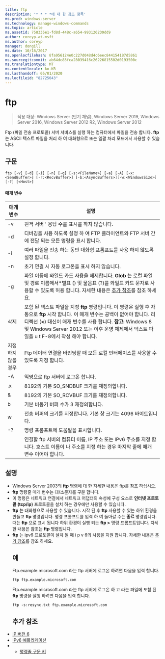 ```yaml
---
title: ftp
description: '* * * *에 대 한 참조 항목'
ms.prod: windows-server
ms.technology: manage-windows-commands
ms.topic: article
ms.assetid: 758335e1-fd8d-448c-a654-993126239dd9
author: coreyp-at-msft
ms.author: coreyp
manager: dongill
ms.date: 10/16/2017
ms.openlocfilehash: 8fa956124e0c227d048d4c6eec844154187d5861
ms.sourcegitcommit: ab64dc83fca28039416c26226815502d0193500c
ms.translationtype: MT
ms.contentlocale: ko-KR
ms.lasthandoff: 05/01/2020
ms.locfileid: "82725043"
---
```

# <a name="ftp"></a>ftp

> 적용 대상: Windows Server (반기 채널), Windows Server 2019, Windows Server 2016, Windows Server 2012 R2, Windows Server 2012

Ftp (파일 전송 프로토콜) 서버 서비스를 실행 하는 컴퓨터에서 파일을 전송 합니다. **ftp** 는 ASCII 텍스트 파일을 처리 하 여 대화형으로 또는 일괄 처리 모드에서 사용할 수 있습니다. 
## <a name="syntax"></a>구문
```
ftp [-v] [-d] [-i] [-n] [-g] [-s:<FileName>] [-a] [-A] [-x:<SendBuffer>] [-r:<RecvBuffer>] [-b:<AsyncBuffers>][-w:<WindowsSize>]  [-?] [<Host>]
```
#### <a name="parameters"></a>매개 변수

|     매개 변수     |                                                                                                                                                      설명                                                                                                                                                      |
|-------------------|-----------------------------------------------------------------------------------------------------------------------------------------------------------------------------------------------------------------------------------------------------------------------------------------------------------------------|
|        -v         |                                                                                                                                    원격 서버 ' 응답 수를 표시를 하지 않습니다.                                                                                                                                     |
|        -d         |                                                                                                               디버깅을 사용 하도록 설정 하 여 FTP 클라이언트와 FTP 서버 간에 전달 되는 모든 명령을 표시 합니다.                                                                                                                |
|        -i         |                                                                                                                            여러 파일을 전송 하는 동안 대화형 프롬프트를 사용 하지 않도록 설정 합니다.                                                                                                                             |
|        -n         |                                                                                                                                    초기 연결 시 자동 로그온을 표시 하지 않습니다.                                                                                                                                     |
|        -g         |                                         파일 이름에 와일드 카드 사용을 해제합니다.  **Glob** 는 로컬 파일 및 경로 이름에서\*별표 () 및 물음표 (?)를 와일드 카드 문자로 사용할 수 있도록 허용 합니다. 자세한 내용은 [추가 참조](ftp.md#BKMK_additionalRef)를 참조 하세요.                                          |
|   삭제<FileName>   | 포함 된 텍스트 파일을 지정 **ftp** 명령입니다. 이 명령은 실행 후 자동으로 **ftp** 시작 합니다. 이 매개 변수는 공백이 없어야 합니다. 리디렉션 (**<**) 대신이 매개 변수를 사용 합니다. **참고:** Windows 8 및 Windows Server 2012 또는 이후 운영 체제에서 텍스트 파일을 u t F-8에서 작성 해야 합니다. |
|        지정하지 않을 경우         |                                                                                                                 Ftp 데이터 연결을 바인딩할 때 모든 로컬 인터페이스를 사용할 수 있도록 지정 합니다.                                                                                                                  |
|        -A         |                                                                                                                                        익명으로 ftp 서버에 로그온 합니다.                                                                                                                                         |
|  .x<SendBuffer>  |                                                                                                                                     8192의 기본 SO_SNDBUF 크기를 재정의합니다.                                                                                                                                     |
|  &<RecvBuffer>  |                                                                                                                                     8192의 기본 SO_RCVBUF 크기를 재정의합니다.                                                                                                                                     |
| b<AsyncBuffers> |                                                                                                                                    기본 비동기 버퍼 수가 3 재정의합니다.                                                                                                                                     |
| w<WindowsSize>  |                                                                                                                   전송 버퍼의 크기를 지정합니다. 기본 창 크기는 4096 바이트입니다.                                                                                                                   |
|        -?         |                                                                                                                                         명령 프롬프트에 도움말을 표시합니다.                                                                                                                                          |
|      <host>       |                                                                    연결할 ftp 서버의 컴퓨터 이름, IP 주소 또는 IPv6 주소를 지정 합니다. 호스트 이름이 나 주소를 지정 하는 경우 마지막 줄에 매개 변수 이어야 합니다.                                                                    |

## <a name="remarks"></a>설명
- Windows Server 2003의 **ftp** 명령에 대 한 자세한 내용은 [ftp](https://technet.microsoft.com/library/cc756013(v=ws.10).aspx)를 참조 하십시오.
- **ftp** 명령줄 매개 변수는 대/소문자를 구분 합니다.
- 이 명령은 네트워크 연결에서 네트워크 어댑터의 속성에 구성 요소로 **인터넷 프로토콜 (tcp/ip)** 프로토콜을 설치 하는 경우에만 사용할 수 있습니다.
- **ftp** 는 대화형으로 사용할 수 있습니다. 시작 된 후 **ftp** 사용할 수 있는 하위 환경을 만들고 **ftp** 명령입니다. 명령 프롬프트를 입력 하 여 돌아갈 수는 **종료** 명령입니다. 때는 **ftp** 으로 표시 됩니다 하위 환경이 실행 되는 **ftp >** 명령 프롬프트입니다. 자세한 내용은 참조는 **ftp** 명령입니다.
- **ftp** 는 ipv6 프로토콜이 설치 될 때 i p v 6의 사용을 지원 합니다. 자세한 내용은 [추가 참조](ftp.md#BKMK_additionalRef)를 참조 하세요.
  ## <a name="examples"></a>예
  Ftp.example.microsoft.com 라는 ftp 서버에 로그온 하려면 다음을 입력 합니다.
  ```
  ftp ftp.example.microsoft.com
  ```
  Ftp.example.microsoft.com 라는 ftp 서버에 로그온 하 고 라는 파일에 포함 된 **ftp** 명령을 실행 하려면 다음을 입력 합니다.
  ```
  ftp -s:resync.txt ftp.example.microsoft.com
  ```
  ## <a name="additional-references"></a><a name=BKMK_additionalRef></a>추가 참조
- [IP 버전 6](https://technet.microsoft.com/library/cc738636(v=ws.10).aspx)
- [IPv6 애플리케이션](https://technet.microsoft.com/library/cc782509(v=ws.10).aspx)
- - [명령줄 구문 키](command-line-syntax-key.md)
